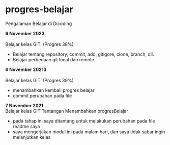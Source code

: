 # progres-belajar
Pengalaman Belajar di Dicoding

**6 November 2023**<br>  
Belajar kelas GIT. (Progres 38%)
* Belajar tentang repository, commit, add, gitigore, clone, branch, dll.
* Belajar perbedaan git local dan remote.

**6 November 20213**<br>  
Belajar kelas GIT. (Progres 39%)
* menambahkan kembali progres belajar
* commit perubahan pada file

**7 November 2021**<br>
Belajar kelas GIT Tantangan Menambahkan progresBelajar
* pada tahap ini saya ditantang untuk melakukan perubahan pada file readme saya
* saya mengerjakan modul ini pada malam hari, dan saya tidak sabar ingin melanjutkan kelas




